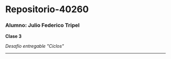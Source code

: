 # Repositorio-40260
### Alumno: Julio Federico Tripel

**Clase 3**

*Desafío entregable "Cíclos"*

_________________________________
